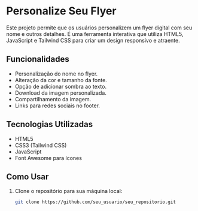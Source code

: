 # Personalize Seu Flyer

Este projeto permite que os usuários personalizem um flyer digital com seu nome e outros detalhes. É uma ferramenta interativa que utiliza HTML5, JavaScript e Tailwind CSS para criar um design responsivo e atraente.

## Funcionalidades

- Personalização do nome no flyer.
- Alteração da cor e tamanho da fonte.
- Opção de adicionar sombra ao texto.
- Download da imagem personalizada.
- Compartilhamento da imagem.
- Links para redes sociais no footer.

## Tecnologias Utilizadas

- HTML5
- CSS3 (Tailwind CSS)
- JavaScript
- Font Awesome para ícones

## Como Usar

1. Clone o repositório para sua máquina local:
   ```bash
   git clone https://github.com/seu_usuario/seu_repositorio.git
